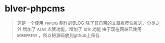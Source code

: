 # blver-phpcms
	
>这是一个使用 `PHPCMS` 制作的BLOG
>除了其自带的文章推荐位推送，分类之外
>增加了 `AJAX` 点赞功能，增加了 `留言` 功能
>由于现在网站已使用 `WORDPRESS` ，所以把源码放到github上保存
